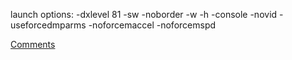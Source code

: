 launch options:
-dxlevel 81 -sw -noborder -w -h -console -novid -useforcedmparms -noforcemaccel -noforcemspd

<a href="https://github.com/yammojenssen/tf2_cfg/issues/2">Comments<a>
